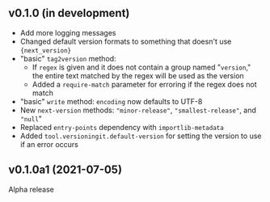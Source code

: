 v0.1.0 (in development)
-----------------------
- Add more logging messages
- Changed default version formats to something that doesn't use
  `{next_version}`
- "basic" `tag2version` method:
    - If `regex` is given and it does not contain a group named "`version`,"
      the entire text matched by the regex will be used as the version
    - Added a `require-match` parameter for erroring if the regex does not
      match
- "basic" `write` method: `encoding` now defaults to UTF-8
- New `next-version` methods: `"minor-release"`, `"smallest-release"`, and
  `"null`"
- Replaced `entry-points` dependency with `importlib-metadata`
- Added `tool.versioningit.default-version` for setting the version to use if
  an error occurs

v0.1.0a1 (2021-07-05)
---------------------
Alpha release
